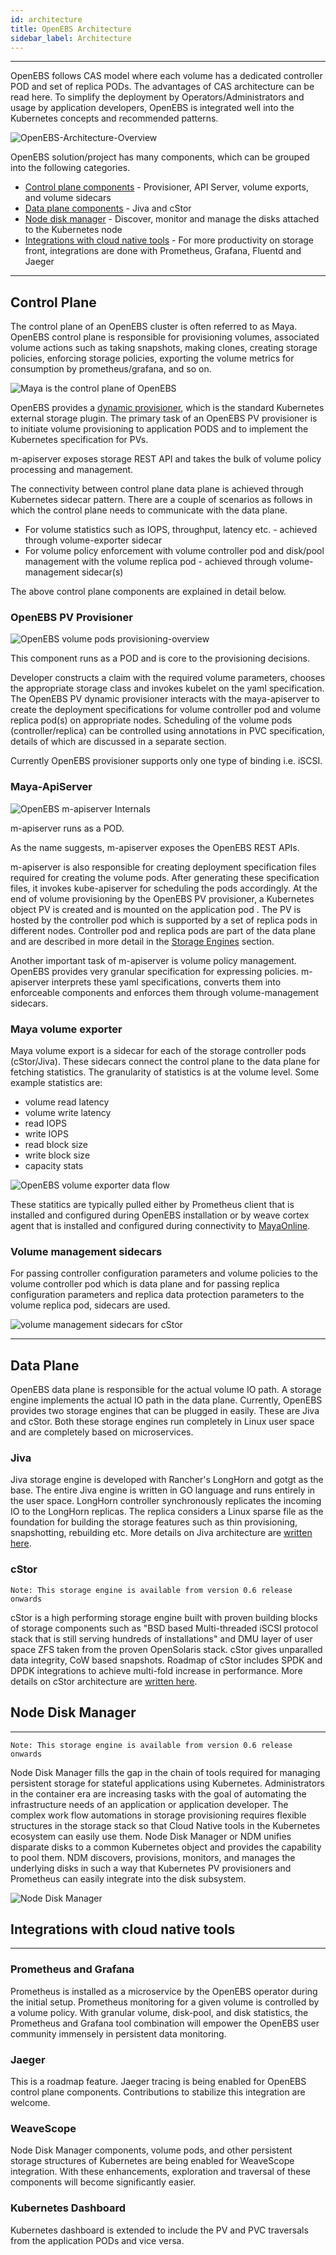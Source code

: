 ```yaml
---
id: architecture
title: OpenEBS Architecture
sidebar_label: Architecture
---
```


------

OpenEBS follows CAS model where each volume has a dedicated controller POD and set of replica PODs. The advantages of CAS architecture can be read here. To simplify the deployment by Operators/Administrators and usage by application developers, OpenEBS is integrated well into the Kubernetes concepts and recommended patterns.  

![OpenEBS-Architecture-Overview](/docs/assets/openebs-arch.png)



OpenEBS solution/project has many components, which can be grouped into the following categories.

- [Control plane components](#ControlPlane) - Provisioner, API Server, volume exports, and volume sidecars
- [Data plane components](#DataPlane) - Jiva and cStor
- [Node disk manager](#NDM) - Discover, monitor and manage the disks attached to the Kubernetes node
- [Integrations with cloud native tools](#CNTools)  - For more productivity on storage front, integrations are done with Prometheus, Grafana, Fluentd and Jaeger


<a name="ControlPlane"></a>

------



## Control Plane



The control plane of an OpenEBS cluster is often referred to as Maya. OpenEBS control plane is responsible for provisioning volumes, associated volume actions such as taking snapshots, making clones, creating storage policies, enforcing storage policies, exporting the volume metrics for consumption by prometheus/grafana, and so on.

 

![Maya is the control plane of OpenEBS](https://raw.githubusercontent.com/openebs/maya/master/docs/openebs-maya-architecture.png)

OpenEBS provides a [dynamic provisioner](https://github.com/kubernetes-incubator/external-storage/tree/master/openebs), which is the standard Kubernetes external storage plugin. The primary task of an OpenEBS PV provisioner is to initiate volume provisioning to application PODS and to implement the Kubernetes specification for PVs.

m-apiserver exposes storage REST API and takes the bulk of volume policy processing and management. 

The connectivity between control plane data plane is achieved through Kubernetes sidecar pattern. There are a couple of scenarios as follows in which the control plane needs to communicate with the data plane. 

- For volume statistics such as IOPS, throughput, latency etc. - achieved through volume-exporter sidecar
- For volume policy enforcement with volume controller pod and disk/pool management with the volume replica pod - achieved through volume-management sidecar(s)

The above control plane components are explained in detail below.

### OpenEBS PV Provisioner

![OpenEBS volume pods provisioning-overview](/docs/assets/volume-provisioning.png)

This component runs as a POD and is core to the provisioning decisions. 

Developer constructs a claim with the required volume parameters, chooses the appropriate storage class and invokes kubelet on the yaml specification. The OpenEBS PV dynamic provisioner interacts with the maya-apiserver to create the deployment specifications for volume controller pod and volume replica pod(s) on appropriate nodes. Scheduling of the volume pods (controller/replica) can be controlled using annotations in PVC specification, details of which are discussed in a separate section.

Currently OpenEBS provisioner supports only one type of binding i.e. iSCSI. 

### Maya-ApiServer

![OpenEBS m-apiserver Internals](/docs/assets/m-apiserver.png)

m-apiserver runs as a POD.

As the name suggests, m-apiserver exposes the OpenEBS REST APIs. 

m-apiserver is also responsible for creating deployment specification files required for creating the volume pods. After generating these specification files, it invokes kube-apiserver for scheduling the pods accordingly. At the end of volume provisioning by the OpenEBS PV provisioner, a Kubernetes object PV is created and is mounted on the application pod . The PV is hosted by the controller pod which is supported by a set of replica pods in different nodes. Controller pod and replica pods are part of the data plane and are described in more detail in the [Storage Engines](/docs/storageengine.html) section.

Another important task of m-apiserver is volume policy management. OpenEBS provides very granular specification for expressing policies. m-apiserver interprets these yaml specifications, converts them into enforceable components and enforces them through volume-management sidecars.



### Maya volume exporter

Maya volume export is a sidecar for each of the storage controller pods (cStor/Jiva). These sidecars connect the control plane to the data plane for fetching statistics. The granularity of statistics is at the volume level. Some example statistics are: 

- volume read latency
- volume write latency
- read IOPS
- write IOPS
- read block size
- write block size
- capacity stats

![OpenEBS volume exporter data flow](/docs/assets/vol-exporter.png)

These statitics are typically pulled  either by Prometheus client that is installed and configured during OpenEBS installation or by weave cortex agent that is installed and configured during connectivity to [MayaOnline](https://mayaonline.io).

### Volume management sidecars

For passing controller configuration parameters and volume policies to the volume controller pod which is data plane and for passing replica configuration parameters and replica data protection parameters to the volume replica pod, sidecars are used. 

![volume management sidecars for cStor](/docs/assets/vol-mgmt-sidecars.png)



<a name="DataPlane"></a>

------



## Data Plane 

OpenEBS data plane is responsible for the actual volume IO path. A storage engine implements the actual IO path in the data plane. Currently, OpenEBS provides two storage engines that can be plugged in easily. These are Jiva and cStor. Both these storage engines run completely in Linux user space and are completely based on microservices. 

### Jiva

Jiva storage engine is developed with Rancher's LongHorn and gotgt as the base. The entire Jiva engine is written in GO language and runs entirely in the user space. LongHorn controller synchronously replicates the incoming IO to the LongHorn replicas. The replica considers a Linux sparse file as the foundation for building the storage features such as thin provisioning, snapshotting, rebuilding etc. More details on Jiva architecture are [written here](/docs/storageengine.html).   

### cStor

```
Note: This storage engine is available from version 0.6 release onwards
```



cStor is a high performing storage engine built with proven building blocks of storage components such as "BSD based Multi-threaded iSCSI protocol stack that is still serving hundreds of installations" and DMU layer of user space ZFS taken from the proven OpenSolaris stack. cStor gives unparalled data integrity, CoW based snapshots. Roadmap of cStor includes SPDK and DPDK integrations to achieve multi-fold increase in performance. More details on cStor architecture are [written here](/data/storageengine.html).



## Node Disk Manager<a name="NDM"></a>

------

```
Note: This storage engine is available from version 0.6 release onwards
```

Node Disk Manager fills the gap in the chain of tools required for managing persistent storage for stateful applications using Kubernetes. Administrators in the container era are increasing tasks with the goal of automating the infrastructure needs of an application or application developer. The complex work flow automations in storage provisioning requires flexible structures in the storage stack so that Cloud Native tools in the Kubernetes ecosystem can easily use them. Node Disk Manager or NDM unifies disparate disks to a common Kubernetes object and provides the capability to pool them. NDM discovers, provisions, monitors, and manages the underlying disks in such a way that Kubernetes PV provisioners and Prometheus can easily integrate into the disk subsystem. 

![Node Disk Manager](/docs/assets/ndm.png)



## Integrations with cloud native tools <a name="CNTools"></a>

------

### Prometheus and Grafana 

Prometheus is installed as a microservice by the OpenEBS operator during the initial setup. Prometheus monitoring for a given volume is controlled by a volume policy.  With granular volume, disk-pool, and disk statistics, the Prometheus and Grafana tool combination will empower the OpenEBS user community immensely in persistent data monitoring. 

### Jaeger

This is a roadmap feature. Jaeger tracing is being enabled for OpenEBS control plane components. Contributions to stabilize this integration are welcome.

### WeaveScope

Node Disk Manager components, volume pods, and other persistent storage structures of Kubernetes are being enabled for WeaveScope integration. With these enhancements, exploration and traversal of these components will become significantly easier.

### Kubernetes Dashboard

Kubernetes dashboard is extended to include the PV and PVC traversals from the application PODs and vice versa. 



<!-- Hotjar Tracking Code for https://docs.openebs.io -->
<script>
   (function(h,o,t,j,a,r){
       h.hj=h.hj||function(){(h.hj.q=h.hj.q||[]).push(arguments)};
       h._hjSettings={hjid:785693,hjsv:6};
       a=o.getElementsByTagName('head')[0];
       r=o.createElement('script');r.async=1;
       r.src=t+h._hjSettings.hjid+j+h._hjSettings.hjsv;
       a.appendChild(r);
   })(window,document,'https://static.hotjar.com/c/hotjar-','.js?sv=');
</script>
